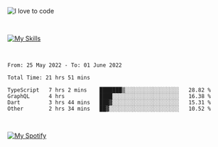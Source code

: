 ![I love to code](https://capsule-render.vercel.app/api?height=250&type=waving&color=gradient&customColorList=14&section=header&text=%F0%9F%92%80%20%F0%9F%96%A4%20%F0%9F%92%BB&fontSize=34&fontColor=fff&animation=fadeIn&fontAlignY=40)

<br>

[![My Skills](https://skillicons.dev/icons?i=html,css,js,ts,astro,git,graphql,nextjs,nuxtjs,nodejs,react,sass,styledcomponents,svelte,vue,remix,dart,flutter,ai)](https://skillicons.dev)

<br>

<!--START_SECTION:waka-->

```text
From: 25 May 2022 - To: 01 June 2022

Total Time: 21 hrs 51 mins

TypeScript   7 hrs 2 mins    ███████▒░░░░░░░░░░░░░░░░░   28.82 %
GraphQL      4 hrs           ████░░░░░░░░░░░░░░░░░░░░░   16.38 %
Dart         3 hrs 44 mins   ███▓░░░░░░░░░░░░░░░░░░░░░   15.31 %
Other        2 hrs 34 mins   ██▓░░░░░░░░░░░░░░░░░░░░░░   10.52 %
```

<!--END_SECTION:waka-->

<br>

[![My Spotify](https://spotify-github-profile.vercel.app/api/view?uid=dmblakedesign&cover_image=true&theme=default&bar_color=53b14f&bar_color_cover=false)](https://github.com/kittinan/spotify-github-profile)
